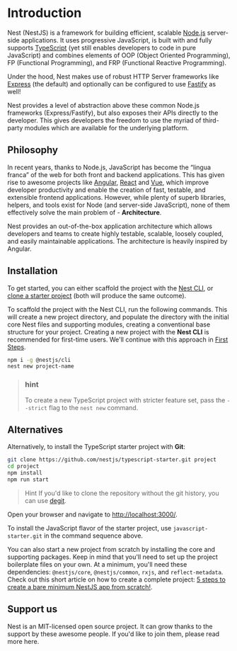 # Introduction

Nest (NestJS) is a framework for building efficient, scalable [Node.js](https://nodejs.org/pt) server-side applications. It uses progressive JavaScript, is built with and fully supports [TypeScript](https://www.typescriptlang.org/) (yet still enables developers to code in pure JavaScript) and combines elements of OOP (Object Oriented Programming), FP (Functional Programming), and FRP (Functional Reactive Programming).

Under the hood, Nest makes use of robust HTTP Server frameworks like [Express](https://expressjs.com/) (the default) and optionally can be configured to use [Fastify](https://github.com/fastify/fastify) as well!

Nest provides a level of abstraction above these common Node.js frameworks (Express/Fastify), but also exposes their APIs directly to the developer. This gives developers the freedom to use the myriad of third-party modules which are available for the underlying platform.

## Philosophy

In recent years, thanks to Node.js, JavaScript has become the “lingua franca” of the web for both front and backend applications. This has given rise to awesome projects like [Angular](https://angular.dev/), [React](https://github.com/facebook/react) and [Vue](https://github.com/vuejs/vue), which improve developer productivity and enable the creation of fast, testable, and extensible frontend applications. However, while plenty of superb libraries, helpers, and tools exist for Node (and server-side JavaScript), none of them effectively solve the main problem of - **Architecture**.

Nest provides an out-of-the-box application architecture which allows developers and teams to create highly testable, scalable, loosely coupled, and easily maintainable applications. The architecture is heavily inspired by Angular.

## Installation

To get started, you can either scaffold the project with the [Nest CLI](https://docs.nestjs.com/cli/overview), or [clone a starter project](https://docs.nestjs.com/#alternatives) (both will produce the same outcome).

To scaffold the project with the Nest CLI, run the following commands. This will create a new project directory, and populate the directory with the initial core Nest files and supporting modules, creating a conventional base structure for your project. Creating a new project with the **Nest CLI** is recommended for first-time users. We'll continue with this approach in [First Steps](https://docs.nestjs.com/first-steps).

```bash
npm i -g @nestjs/cli
nest new project-name
```

> ### hint
> To create a new TypeScript project with stricter feature set, pass the `--strict` flag to the `nest new` command.

## Alternatives

Alternatively, to install the TypeScript starter project with **Git**:

```bash
git clone https://github.com/nestjs/typescript-starter.git project
cd project
npm install
npm run start
```

> Hint
> If you'd like to clone the repository without the git history, you can use [degit](https://github.com/Rich-Harris/degit).

Open your browser and navigate to [http://localhost:3000/](http://localhost:3000/).

To install the JavaScript flavor of the starter project, use `javascript-starter.git` in the command sequence above.

You can also start a new project from scratch by installing the core and supporting packages. Keep in mind that you'll need to set up the project boilerplate files on your own. At a minimum, you'll need these dependencies: `@nestjs/core`, `@nestjs/common`, `rxjs`, and `reflect-metadata`. Check out this short article on how to create a complete project: [5 steps to create a bare minimum NestJS app from scratch!](https://dev.to/micalevisk/5-steps-to-create-a-bare-minimum-nestjs-app-from-scratch-5c3b).

## Support us

Nest is an MIT-licensed open source project. It can grow thanks to the support by these awesome people. If you'd like to join them, please read more here.